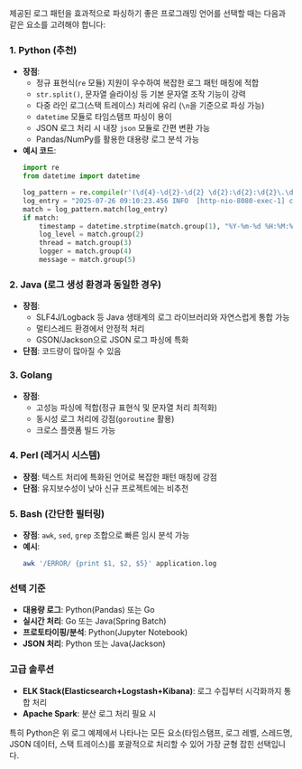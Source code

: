 제공된 로그 패턴을 효과적으로 파싱하기 좋은 프로그래밍 언어를 선택할 때는 다음과 같은 요소를 고려해야 합니다:

### 1. **Python (추천)**
   - **장점**:
     - 정규 표현식(`re` 모듈) 지원이 우수하여 복잡한 로그 패턴 매칭에 적합
     - `str.split()`, 문자열 슬라이싱 등 기본 문자열 조작 기능이 강력
     - 다중 라인 로그(스택 트레이스) 처리에 유리 (`\n`을 기준으로 파싱 가능)
     - `datetime` 모듈로 타임스탬프 파싱이 용이
     - JSON 로그 처리 시 내장 `json` 모듈로 간편 변환 가능
     - Pandas/NumPy를 활용한 대용량 로그 분석 가능
   - **예시 코드**:
     ```python
     import re
     from datetime import datetime

     log_pattern = re.compile(r'(\d{4}-\d{2}-\d{2} \d{2}:\d{2}:\d{2}\.\d{3}) (\w+) +\[([^\]]+)\] ([^\s:]+) *: (.*)')
     log_entry = "2025-07-26 09:10:23.456 INFO  [http-nio-8080-exec-1] com.example.UserService : 사용자 로그인 시도..."
     match = log_pattern.match(log_entry)
     if match:
         timestamp = datetime.strptime(match.group(1), "%Y-%m-%d %H:%M:%S.%f")
         log_level = match.group(2)
         thread = match.group(3)
         logger = match.group(4)
         message = match.group(5)
     ```

### 2. **Java (로그 생성 환경과 동일한 경우)**
   - **장점**:
     - SLF4J/Logback 등 Java 생태계의 로그 라이브러리와 자연스럽게 통합 가능
     - 멀티스레드 환경에서 안정적 처리
     - GSON/Jackson으로 JSON 로그 파싱에 특화
   - **단점**: 코드량이 많아질 수 있음

### 3. **Golang**
   - **장점**:
     - 고성능 파싱에 적합(정규 표현식 및 문자열 처리 최적화)
     - 동시성 로그 처리에 강점(`goroutine` 활용)
     - 크로스 플랫폼 빌드 가능

### 4. **Perl (레거시 시스템)**
   - **장점**: 텍스트 처리에 특화된 언어로 복잡한 패턴 매칭에 강점
   - **단점**: 유지보수성이 낮아 신규 프로젝트에는 비추천

### 5. **Bash (간단한 필터링)**
   - **장점**: `awk`, `sed`, `grep` 조합으로 빠른 임시 분석 가능
   - **예시**:
     ```bash
     awk '/ERROR/ {print $1, $2, $5}' application.log
     ```

### 선택 기준
- **대용량 로그**: Python(Pandas) 또는 Go
- **실시간 처리**: Go 또는 Java(Spring Batch)
- **프로토타이핑/분석**: Python(Jupyter Notebook)
- **JSON 처리**: Python 또는 Java(Jackson)

### 고급 솔루션
- **ELK Stack(Elasticsearch+Logstash+Kibana)**: 로그 수집부터 시각화까지 통합 처리
- **Apache Spark**: 분산 로그 처리 필요 시

특히 Python은 위 로그 예제에서 나타나는 모든 요소(타임스탬프, 로그 레벨, 스레드명, JSON 데이터, 스택 트레이스)를 포괄적으로 처리할 수 있어 가장 균형 잡힌 선택입니다.